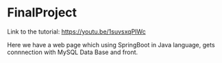 # FinalProject

Link to the tutorial: https://youtu.be/1suvsxqPIWc

Here we have a web page which using SpringBoot in Java language, gets connnection with MySQL Data Base and front.
